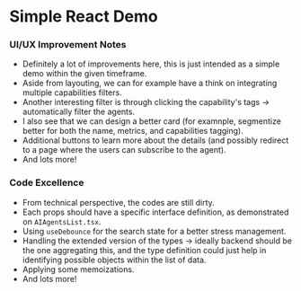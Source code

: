 # Simple React Demo

### UI/UX Improvement Notes

- Definitely a lot of improvements here, this is just intended as a simple demo within the given timeframe.
- Aside from layouting, we can for example have a think on integrating multiple capabilities filters.
- Another interesting filter is through clicking the capability's tags -> automatically filter the agents.
- I also see that we can design a better card (for examnple, segmentize better for both the name, metrics, and capabilities tagging).
- Additional buttons to learn more about the details (and possibly redirect to a page where the users can subscribe to the agent).
- And lots more!

### Code Excellence

- From technical perspective, the codes are still dirty.
- Each props should have a specific interface definition, as demonstrated on `AIAgentsList.tsx`.
- Using `useDebounce` for the search state for a better stress management.
- Handling the extended version of the types -> ideally backend should be the one aggregating this, and the type definition could just help in identifying possible objects within the list of data.
- Applying some memoizations.
- And lots more!
